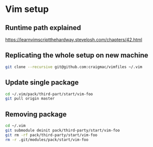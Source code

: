 # Vim setup

## Runtime path explained

https://learnvimscriptthehardway.stevelosh.com/chapters/42.html

## Replicating the whole setup on new machine

```sh
git clone --recursive git@github.com:craigmac/vimfiles ~/.vim
```

## Update single package

```sh
cd ~/.vim/pack/third-part/start/vim-foo
git pull origin master
```

## Removing package

```sh
cd ~/.vim
git submodule deinit pack/third-party/start/vim-foo
git rm -rf pack/third-party/start/vim-foo
rm -r .git/modules/pack/start/vim-foo
```
